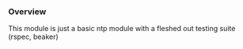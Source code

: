 ### Overview
This module is just a basic ntp module with a fleshed out testing suite (rspec, beaker)
